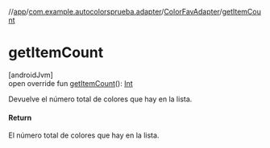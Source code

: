 //[app](../../../index.md)/[com.example.autocolorsprueba.adapter](../index.md)/[ColorFavAdapter](index.md)/[getItemCount](get-item-count.md)

# getItemCount

[androidJvm]\
open override fun [getItemCount](get-item-count.md)(): [Int](https://kotlinlang.org/api/latest/jvm/stdlib/kotlin/-int/index.html)

Devuelve el número total de colores que hay en la lista.

#### Return

El número total de colores que hay en la lista.
